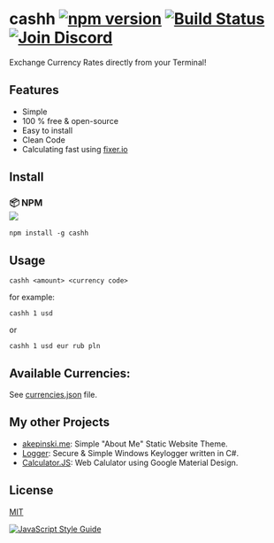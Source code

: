 # cashh [![npm version](https://badge.fury.io/js/cashh.svg)](https://www.npmjs.com/package/cashh) [![Build Status](https://travis-ci.org/xxczaki/cashh.svg?branch=master)](https://travis-ci.org/xxczaki/cashh) [![Join Discord](https://img.shields.io/badge/chat-discord-7289DA.svg)](https://discord.gg/5vkWGvY)

Exchange Currency Rates directly from your Terminal! 

## Features

- Simple
- 100 % free & open-source
- Easy to install
- Clean Code
- Calculating fast using [fixer.io](http://fixer.io/)

## Install

### :package: NPM<br>![](https://badge.fury.io/js/material_calculator.svg)

```
npm install -g cashh
```

## Usage

```
cashh <amount> <currency code>
```

for example:

```
cashh 1 usd
```

or

```
cashh 1 usd eur rub pln
```

## Available Currencies:

See [currencies.json](https://github.com/xxczaki/cashh/blob/master/lib/currencies.json) file.

## My other Projects

- [akepinski.me](https://github.com/xxczaki/akepinski.me): Simple "About Me" Static Website Theme.
- [Logger](https://github.com/xxczaki/logger): Secure & Simple Windows Keylogger written in C#.
- [Calculator.JS](https://github.com/xxczaki/calculator.js): Web Calulator using Google Material Design.

## License

[MIT](https://opensource.org/licenses/MIT)

[![JavaScript Style Guide](https://cdn.rawgit.com/standard/standard/master/badge.svg)](https://github.com/standard/standard)
